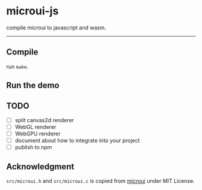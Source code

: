 # microui-js

compile microui to javascript and wasm.

---

## Compile

run `make`.

## Run the demo

## TODO

- [ ] split canvas2d renderer
- [ ] WebGL renderer
- [ ] WebGPU renderer
- [ ] document about how to integrate into your project
- [ ] publish to npm

## Acknowledgment

`src/microui.h` and `src/microui.c` is copied from [microui](https://github.com/rxi/microui) under MIT License.
